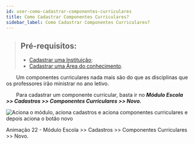 ```yaml
---
id: user-como-cadastrar-componentes-curriculares
title: Como Cadastrar Componentes Curriculares?
sidebar_label: Como Cadastrar Componentes Curriculares?
---
```


>## Pré-requisitos:
>* [Cadastrar uma Instituição]();
>* [Cadastrar uma Área do conhecimento](user-como-cadastrar-tipos-de-componentes-curriculares.html#111-areas-do-conhecimento).


&nbsp;&nbsp;&nbsp;&nbsp;&nbsp;&nbsp;&nbsp;Um componentes curriculares nada mais são do que as disciplinas que os professores irão ministrar no ano letivo.

&nbsp;&nbsp;&nbsp;&nbsp;&nbsp;&nbsp;&nbsp;Para cadastrar um componente curricular, basta ir no ***Módulo Escola >> Cadastros >> Componentes Curriculares >> Novo.***

![Aciona o módulo, aciona cadastros e aciona componentes curriculares e depois aciona o botão novo](/img/user-docs/cadastrar_componente_curricular.gif)

<div class="divNotaCentralizadaGif"> 

<p class="centerText">Animação 22 - Módulo Escola >> Cadastros >> Componentes Curriculares >> Novo.</p>

</div> 